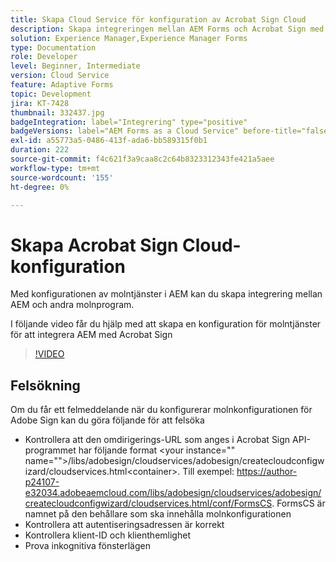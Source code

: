 ```yaml
---
title: Skapa Cloud Service för konfiguration av Acrobat Sign Cloud
description: Skapa integreringen mellan AEM Forms och Acrobat Sign med molntjänstkonfigurationen.
solution: Experience Manager,Experience Manager Forms
type: Documentation
role: Developer
level: Beginner, Intermediate
version: Cloud Service
feature: Adaptive Forms
topic: Development
jira: KT-7428
thumbnail: 332437.jpg
badgeIntegration: label="Integrering" type="positive"
badgeVersions: label="AEM Forms as a Cloud Service" before-title="false"
exl-id: a55773a5-0486-413f-ada6-bb589315f0b1
duration: 222
source-git-commit: f4c621f3a9caa8c2c64b8323312343fe421a5aee
workflow-type: tm+mt
source-wordcount: '155'
ht-degree: 0%

---
```


# Skapa Acrobat Sign Cloud-konfiguration

Med konfigurationen av molntjänster i AEM kan du skapa integrering mellan AEM och andra molnprogram.

I följande video får du hjälp med att skapa en konfiguration för molntjänster för att integrera AEM med Acrobat Sign

>[!VIDEO](https://video.tv.adobe.com/v/332437?quality=12&learn=on)

## Felsökning

Om du får ett felmeddelande när du konfigurerar molnkonfigurationen för Adobe Sign kan du göra följande för att felsöka
* Kontrollera att den omdirigerings-URL som anges i Acrobat Sign API-programmet har följande format
&lt;your instance=&quot;&quot; name=&quot;&quot;>/libs/adobesign/cloudservices/adobesign/createcloudconfigwizard/cloudservices.html&lt;container>.
Till exempel: https://author-p24107-e32034.adobeaemcloud.com/libs/adobesign/cloudservices/adobesign/createcloudconfigwizard/cloudservices.html/conf/FormsCS. FormsCS är namnet på den behållare som ska innehålla molnkonfigurationen
* Kontrollera att autentiseringsadressen är korrekt
* Kontrollera klient-ID och klienthemlighet
* Prova inkognitiva fönsterlägen

